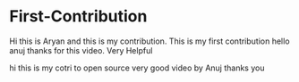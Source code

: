 # First-Contribution
Hi this is Aryan and this is my contribution.
This is my first contribution
hello anuj thanks for this video. Very Helpful

hi this is my cotri to open source 
very good video by Anuj 
thanks you 
